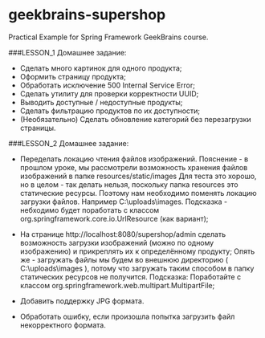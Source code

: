 # geekbrains-supershop
Practical Example for Spring Framework GeekBrains course.

###LESSON_1 Домашнее задание:

- Сделать много картинок для одного продукта;
- Оформить страницу продукта;
- Обработать исключение 500 Internal Service Error;
- Сделать утилиту для проверки корректности UUID;
- Выводить доступные / недоступные продукты;
- Сделать фильтрацию продуктов по их доступности;
- (Необязательно) Сделать обновление категорий без перезагрузки страницы.

###LESSON_2 Домашнее задание:

- Переделать локацию чтения файлов изображений. Пояснение - в прошлом уроке, мы рассмотрели возможность хранения файлов изображений в папке resources/static/images
Для теста это хорошо, но в целом - так делать нельзя, поскольку папка resources это статические ресурсы. Поэтому нам необходимо поменять локацию загрузки файлов.
Например C:\uploads\images. Подсказка - небходимо будет поработать с классом org.springframework.core.io.UrlResource (как вариант);

- На странице http://localhost:8080/supershop/admin сделать возможность загрузки изображений (можно по одному изображению) и прикреплять их к определённому продукту;
Опять же - загружать файлы мы будем во внешнюю директорию ( C:\uploads\images ), потому что загружать таким способом в папку статических ресурсов не получится.
Подсказка: Поработайте с классом org.springframework.web.multipart.MultipartFile;

- Добавить поддержку JPG формата.

- Обработать ошибку, если произошла попытка загрузить файл некорректного формата.
